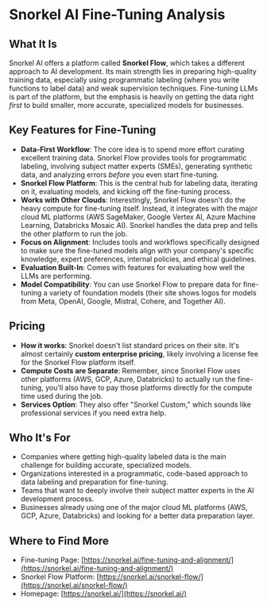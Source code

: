 # Snorkel AI Fine-Tuning Analysis

## What It Is
Snorkel AI offers a platform called **Snorkel Flow**, which takes a different approach to AI development. Its main strength lies in preparing high-quality training data, especially using programmatic labeling (where you write functions to label data) and weak supervision techniques. Fine-tuning LLMs is part of the platform, but the emphasis is heavily on getting the data right *first* to build smaller, more accurate, specialized models for businesses.

## Key Features for Fine-Tuning
*   **Data-First Workflow**: The core idea is to spend more effort curating excellent training data. Snorkel Flow provides tools for programmatic labeling, involving subject matter experts (SMEs), generating synthetic data, and analyzing errors *before* you even start fine-tuning.
*   **Snorkel Flow Platform**: This is the central hub for labeling data, iterating on it, evaluating models, and kicking off the fine-tuning process.
*   **Works with Other Clouds**: Interestingly, Snorkel Flow doesn't do the heavy compute for fine-tuning itself. Instead, it integrates with the major cloud ML platforms (AWS SageMaker, Google Vertex AI, Azure Machine Learning, Databricks Mosaic AI). Snorkel handles the data prep and tells the other platform to run the job.
*   **Focus on Alignment**: Includes tools and workflows specifically designed to make sure the fine-tuned models align with your company's specific knowledge, expert preferences, internal policies, and ethical guidelines.
*   **Evaluation Built-In**: Comes with features for evaluating how well the LLMs are performing.
*   **Model Compatibility**: You can use Snorkel Flow to prepare data for fine-tuning a variety of foundation models (their site shows logos for models from Meta, OpenAI, Google, Mistral, Cohere, and Together AI).

## Pricing
*   **How it works**: Snorkel doesn't list standard prices on their site. It's almost certainly **custom enterprise pricing**, likely involving a license fee for the Snorkel Flow platform itself.
*   **Compute Costs are Separate**: Remember, since Snorkel Flow uses other platforms (AWS, GCP, Azure, Databricks) to actually run the fine-tuning, you'll also have to pay those platforms directly for the compute time used during the job.
*   **Services Option**: They also offer "Snorkel Custom," which sounds like professional services if you need extra help.

## Who It's For
*   Companies where getting high-quality labeled data is the main challenge for building accurate, specialized models.
*   Organizations interested in a programmatic, code-based approach to data labeling and preparation for fine-tuning.
*   Teams that want to deeply involve their subject matter experts in the AI development process.
*   Businesses already using one of the major cloud ML platforms (AWS, GCP, Azure, Databricks) and looking for a better data preparation layer.

## Where to Find More
*   Fine-tuning Page: [https://snorkel.ai/fine-tuning-and-alignment/](https://snorkel.ai/fine-tuning-and-alignment/)
*   Snorkel Flow Platform: [https://snorkel.ai/snorkel-flow/](https://snorkel.ai/snorkel-flow/)
*   Homepage: [https://snorkel.ai/](https://snorkel.ai/)